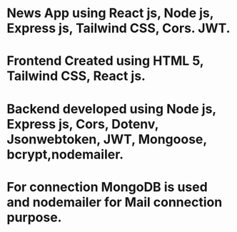 # News App using React js, Node js, Express js, Tailwind CSS, Cors. JWT.
# Frontend Created using HTML 5, Tailwind CSS, React js.
# Backend developed using Node js, Express js, Cors, Dotenv, Jsonwebtoken, JWT, Mongoose, bcrypt,nodemailer.
# For connection MongoDB is used and nodemailer for Mail connection purpose.